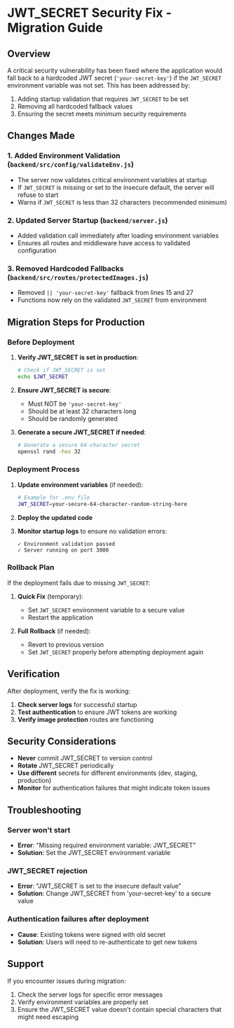 # JWT_SECRET Security Fix - Migration Guide

## Overview

A critical security vulnerability has been fixed where the application would fall back to a hardcoded JWT secret (`'your-secret-key'`) if the `JWT_SECRET` environment variable was not set. This has been addressed by:

1. Adding startup validation that requires `JWT_SECRET` to be set
2. Removing all hardcoded fallback values
3. Ensuring the secret meets minimum security requirements

## Changes Made

### 1. Added Environment Validation (`backend/src/config/validateEnv.js`)
- The server now validates critical environment variables at startup
- If `JWT_SECRET` is missing or set to the insecure default, the server will refuse to start
- Warns if `JWT_SECRET` is less than 32 characters (recommended minimum)

### 2. Updated Server Startup (`backend/server.js`)
- Added validation call immediately after loading environment variables
- Ensures all routes and middleware have access to validated configuration

### 3. Removed Hardcoded Fallbacks (`backend/src/routes/protectedImages.js`)
- Removed `|| 'your-secret-key'` fallback from lines 15 and 27
- Functions now rely on the validated `JWT_SECRET` from environment

## Migration Steps for Production

### Before Deployment

1. **Verify JWT_SECRET is set in production**:
   ```bash
   # Check if JWT_SECRET is set
   echo $JWT_SECRET
   ```

2. **Ensure JWT_SECRET is secure**:
   - Must NOT be `'your-secret-key'` 
   - Should be at least 32 characters long
   - Should be randomly generated

3. **Generate a secure JWT_SECRET if needed**:
   ```bash
   # Generate a secure 64-character secret
   openssl rand -hex 32
   ```

### Deployment Process

1. **Update environment variables** (if needed):
   ```bash
   # Example for .env file
   JWT_SECRET=your-secure-64-character-random-string-here
   ```

2. **Deploy the updated code**

3. **Monitor startup logs** to ensure no validation errors:
   ```
   ✓ Environment validation passed
   ✓ Server running on port 3000
   ```

### Rollback Plan

If the deployment fails due to missing `JWT_SECRET`:

1. **Quick Fix** (temporary):
   - Set `JWT_SECRET` environment variable to a secure value
   - Restart the application

2. **Full Rollback** (if needed):
   - Revert to previous version
   - Set `JWT_SECRET` properly before attempting deployment again

## Verification

After deployment, verify the fix is working:

1. **Check server logs** for successful startup
2. **Test authentication** to ensure JWT tokens are working
3. **Verify image protection** routes are functioning

## Security Considerations

- **Never** commit JWT_SECRET to version control
- **Rotate** JWT_SECRET periodically
- **Use different** secrets for different environments (dev, staging, production)
- **Monitor** for authentication failures that might indicate token issues

## Troubleshooting

### Server won't start
- **Error**: "Missing required environment variable: JWT_SECRET"
- **Solution**: Set the JWT_SECRET environment variable

### JWT_SECRET rejection
- **Error**: "JWT_SECRET is set to the insecure default value"
- **Solution**: Change JWT_SECRET from 'your-secret-key' to a secure value

### Authentication failures after deployment
- **Cause**: Existing tokens were signed with old secret
- **Solution**: Users will need to re-authenticate to get new tokens

## Support

If you encounter issues during migration:
1. Check the server logs for specific error messages
2. Verify environment variables are properly set
3. Ensure the JWT_SECRET value doesn't contain special characters that might need escaping